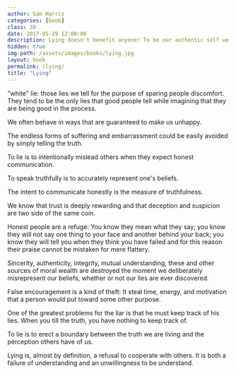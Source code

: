 ```yaml
---
author: Sam Harris
categories: [book]
class: 39
date: 2017-05-29 12:00:00
description: Lying doesn't benefit anyone! To be our authentic self we must always be honest and tell the truth under all circumstances.
hidden: true
img-path: /assets/images/books/lying.jpg
layout: book
permalink: /lying/
title: "Lying"
---
```


"white" lie: those lies we tell for the purpose of sparing people discomfort. They tend to be the only lies that good people tell while imagining that they are being good in the process.

We often behave in ways that are guaranteed to make us unhappy.

The endless forms of suffering and embarrassment could be easily avoided by simply telling the truth.

To lie is to intentionally mislead others when they expect honest communication.

To speak truthfully is to accurately represent one's beliefs.

The intent to communicate honestly is the measure of truthfulness.

We know that trust is deeply rewarding and that deception and suspicion are two side of the same coin.

Honest people are a refuge: You know they mean what they say; you know they will not say one thing to your face and another behind your back; you know they will tell you when they think you have failed and for this reason their praise cannot be mistaken for mere flattery.

Sincerity, authenticity, integrity, mutual understanding, these and other sources of moral wealth are destroyed the moment we deliberately misrepresent our beliefs, whether or not our lies are ever discovered.

False encouragement is a kind of theft: It steal time, energy, and motivation that a person would put toward some other purpose.

One of the greatest problems for the liar is that he must keep track of his lies. When you till the truth, you have nothing to keep track of.

To lie is to erect a boundary between the truth we are living and the perception others have of us.

Lying is, almost by definition, a refusal to cooperate with others. It is both a failure of understanding and an unwillingness to be understand.
